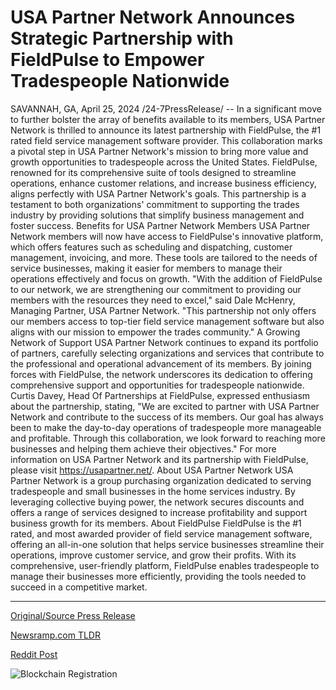 # USA Partner Network Announces Strategic Partnership with FieldPulse to Empower Tradespeople Nationwide

SAVANNAH, GA, April 25, 2024 /24-7PressRelease/ -- In a significant move to further bolster the array of benefits available to its members, USA Partner Network is thrilled to announce its latest partnership with FieldPulse, the #1 rated field service management software provider. This collaboration marks a pivotal step in USA Partner Network's mission to bring more value and growth opportunities to tradespeople across the United States.  FieldPulse, renowned for its comprehensive suite of tools designed to streamline operations, enhance customer relations, and increase business efficiency, aligns perfectly with USA Partner Network's goals. This partnership is a testament to both organizations' commitment to supporting the trades industry by providing solutions that simplify business management and foster success.  Benefits for USA Partner Network Members USA Partner Network members will now have access to FieldPulse's innovative platform, which offers features such as scheduling and dispatching, customer management, invoicing, and more. These tools are tailored to the needs of service businesses, making it easier for members to manage their operations effectively and focus on growth.  "With the addition of FieldPulse to our network, we are strengthening our commitment to providing our members with the resources they need to excel," said Dale McHenry, Managing Partner, USA Partner Network. "This partnership not only offers our members access to top-tier field service management software but also aligns with our mission to empower the trades community."  A Growing Network of Support USA Partner Network continues to expand its portfolio of partners, carefully selecting organizations and services that contribute to the professional and operational advancement of its members. By joining forces with FieldPulse, the network underscores its dedication to offering comprehensive support and opportunities for tradespeople nationwide.  Curtis Davey, Head Of Partnerships at FieldPulse, expressed enthusiasm about the partnership, stating, "We are excited to partner with USA Partner Network and contribute to the success of its members. Our goal has always been to make the day-to-day operations of tradespeople more manageable and profitable. Through this collaboration, we look forward to reaching more businesses and helping them achieve their objectives."  For more information on USA Partner Network and its partnership with FieldPulse, please visit https://usapartner.net/.  About USA Partner Network USA Partner Network is a group purchasing organization dedicated to serving tradespeople and small businesses in the home services industry. By leveraging collective buying power, the network secures discounts and offers a range of services designed to increase profitability and support business growth for its members.  About FieldPulse FieldPulse is the #1 rated, and most awarded provider of field service management software, offering an all-in-one solution that helps service businesses streamline their operations, improve customer service, and grow their profits. With its comprehensive, user-friendly platform, FieldPulse enables tradespeople to manage their businesses more efficiently, providing the tools needed to succeed in a competitive market. 

---

[Original/Source Press Release](https://www.24-7pressrelease.com/press-release/510330/usa-partner-network-announces-strategic-partnership-with-fieldpulse-to-empower-tradespeople-nationwide)
                    

[Newsramp.com TLDR](https://newsramp.com/curated-news/usa-partner-network-announces-partnership-with-fieldpulse-to-bring-more-value-to-tradespeople/f10d92aabe9e88d0e938ef046f1f186c) 

 



[Reddit Post](https://www.reddit.com/r/Business_NewsRamp/comments/1ccll5v/usa_partner_network_announces_partnership_with/) 



![Blockchain Registration](https://cdn.newsramp.app/24-7PressRelease/qrcode/244/25/openojXM.webp)